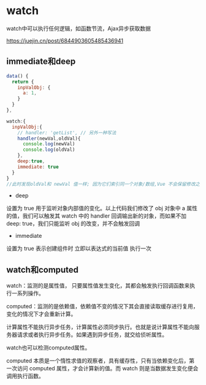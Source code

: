 # watch

watch中可以执行任何逻辑，如函数节流，Ajax异步获取数据

https://juejin.cn/post/6844903605485436941

## immediate和deep

```js
data() {
  return {
    inpValObj: {
      a: 1,
    }
  }
},

watch:{
  inpValObj:{
    // handler: 'getList', // 另外一种写法
    handler(newVal,oldVal){
      console.log(newVal)
      console.log(oldVal)
    },
    deep:true,
    immediate: true
  }
}
//此时发现oldVal和 newVal 值一样; 因为它们索引同一个对象/数组,Vue 不会保留修改之前值的副本; 所以深度监听虽然可以监听到对象的变化,但是无法监听到具体对象里面那个属性的变化
```

- deep

设置为 true 用于监听对象内部值的变化。以上代码我们修改了 obj 对象中 a 属性的值，我们可以触发其 watch 中的 handler 回调输出新的对象，而如果不加 deep: true，我们只能监听 obj 的改变，并不会触发回调

- immediate

设置为 true 表示创建组件时 立即以表达式的当前值 执行一次

## watch和computed

watch：监测的是属性值， 只要属性值发生变化，其都会触发执行回调函数来执行一系列操作。

computed：监测的是依赖值，依赖值不变的情况下其会直接读取缓存进行复用，变化的情况下才会重新计算。

计算属性不能执行异步任务，计算属性必须同步执行。也就是说计算属性不能向服务器请求或者执行异步任务。如果遇到异步任务，就交给侦听属性。

watch也可以检测computed属性。

computed 本质是一个惰性求值的观察者，具有缓存性，只有当依赖变化后，第一次访问 computed 属性，才会计算新的值。而 watch 则是当数据发生变化便会调用执行函数。
